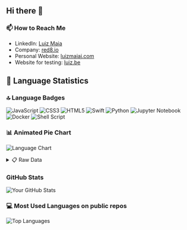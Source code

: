 ## Hi there 👋

### 📫 How to Reach Me

- LinkedIn: [Luiz Maia](https://www.linkedin.com/in/luizcarlosmaiajunior/)
- Company: [red8.io](https://red8.io)
- Personal Website: [luizmaiaj.com](https://luizmaiaj.com)
- Website for testing: [luiz.be](https://luiz.be)



<!-- START LANGUAGE STATS -->
## 🚀 Language Statistics

### 🔝 Language Badges
![JavaScript](https://img.shields.io/badge/javascript-%23323330.svg?style=for-the-badge&logo=javascript&logoColor=%23F7DF1E) ![CSS3](https://img.shields.io/badge/css3-%231572B6.svg?style=for-the-badge&logo=css3&logoColor=white) ![HTML5](https://img.shields.io/badge/html5-%23E34F26.svg?style=for-the-badge&logo=html5&logoColor=white) ![Swift](https://img.shields.io/badge/swift-F54A2A?style=for-the-badge&logo=swift&logoColor=white) ![Python](https://img.shields.io/badge/python-3670A0?style=for-the-badge&logo=python&logoColor=ffdd54) ![Jupyter Notebook](https://img.shields.io/badge/jupyter-%23FA0F00.svg?style=for-the-badge&logo=jupyter&logoColor=white) ![Docker](https://img.shields.io/badge/docker-%230db7ed.svg?style=for-the-badge&logo=docker&logoColor=white) ![Shell Script](https://img.shields.io/badge/shell_script-%23121011.svg?style=for-the-badge&logo=gnu-bash&logoColor=white)

### 📊 Animated Pie Chart
![Language Chart](https://quickchart.io/chart?c=%7B%22type%22%3A%22pie%22%2C%22data%22%3A%7B%22labels%22%3A%5B%22Python%22%2C%22JupyterNotebook%22%2C%22Swift%22%2C%22Dockerfile%22%2C%22JavaScript%22%2C%22Shell%22%2C%22HTML%22%2C%22CSS%22%2C%22Makefile%22%2C%22Batchfile%22%5D%2C%22datasets%22%3A%5B%7B%22data%22%3A%5B%221.74%22%2C%221.28%22%2C%227.46%22%2C%220.04%22%2C%2270.01%22%2C%220.03%22%2C%229.36%22%2C%2210.06%22%2C%220.01%22%2C%220.00%22%5D%2C%22backgroundColor%22%3A%5B%22%23FF6384%22%2C%22%2336A2EB%22%2C%22%23FFCE56%22%2C%22%234BC0C0%22%2C%22%239966FF%22%2C%22%23FF9F40%22%5D%7D%5D%7D%2C%22options%22%3A%7B%22title%22%3A%7B%22display%22%3Atrue%2C%22text%22%3A%22LanguageUsage%22%7D%2C%22animation%22%3A%7B%22animateRotate%22%3Atrue%7D%2C%22plugins%22%3A%7B%22legend%22%3A%7B%22position%22%3A%22right%22%7D%7D%7D%7D&backgroundColor=white)

<details>
<summary>📋 Raw Data</summary>

| Language | Percentage | Bytes |
|----------|------------|-------|
| JavaScript | 70.01% | 7,145,423 |
| CSS | 10.06% | 1,027,155 |
| HTML | 9.36% | 954,827 |
| Swift | 7.46% | 761,799 |
| Python | 1.74% | 177,728 |
| Jupyter Notebook | 1.28% | 130,922 |
| Dockerfile | 0.04% | 4,086 |
| Shell | 0.03% | 2,975 |
| Makefile | 0.01% | 1,092 |
| Batchfile | 0.00% | 83 |

</details>
<!-- END LANGUAGE STATS -->
  
  

### GitHub Stats

![Your GitHub Stats](https://github-readme-stats.vercel.app/api?username=luizmaiaj&show_icons=true&theme=radical)

### 💻 Most Used Languages on public repos

![Top Languages](https://github-readme-stats.vercel.app/api/top-langs/?username=luizmaiaj&layout=compact)
